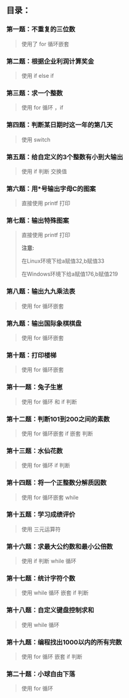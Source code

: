 ## 目录：

### 第一题：不重复的三位数

> 使用了 for 循环嵌套

### 第二题：根据企业利润计算奖金

> 使用 if else if 

### 第三题：求一个整数

> 使用 for 循环 ，if

### 第四题：判断某日期时这一年的第几天

> 使用 switch

### 第五题：给自定义的3个整数有小到大输出

> 使用 if 判断 交换值

### 第六题：用*号输出字母C的图案

> 直接使用 printf 打印

### 第七题：输出特殊图案

> 直接使用 printf 打印
>
> **注意:** 
>
> 在Linux环境下给a赋值32,b赋值33
>
> 在Windows环境下给a赋值176,b赋值219

### 第八题：输出九九乘法表

> 使用 for 循环嵌套

### 第九题：输出国际象棋棋盘

> 使用 for 循环嵌套

### 第十题：打印楼梯

> 使用 for 循环嵌套

### 第十一题：兔子生崽

> 使用 for 循环 和 if 判断

### 第十二题：判断101到200之间的素数

> 使用 for 循环嵌套 if 嵌套 判断

### 第十三题：水仙花数

> 使用 for 循环  if 判断

### 第十四题：将一个正整数分解质因数

> 使用 for 循环嵌套 while

### 第十五题：学习成绩评价

> 使用 三元运算符

### 第十六题：求最大公约数和最小公倍数

> 使用 if 判断 while 循环

### 第十七题：统计字符个数

> 使用 while 循环 嵌套 if 判断

### 第十八题：自定义键盘控制求和

> 使用 while 循环

### 第十九题：编程找出1000以内的所有完数

> 使用 for 循环 嵌套 if 判断

### 第二十题：小球自由下落

> 使用 for 循环
